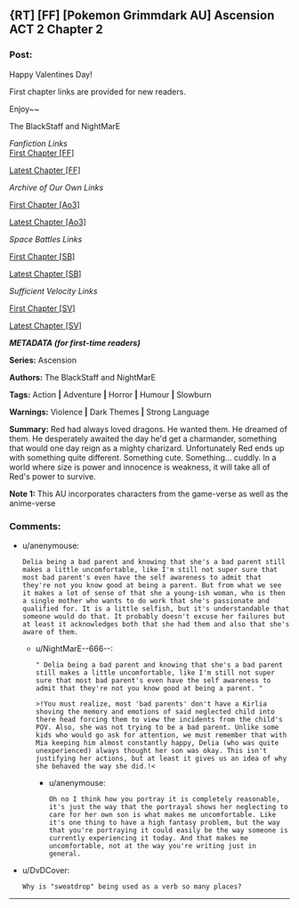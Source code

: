 ## {RT] [FF] [Pokemon Grimmdark AU] Ascension ACT 2 Chapter 2

### Post:

Happy Valentines Day!

First chapter links are provided for new readers.

Enjoy\~\~

The BlackStaff and NightMarE

*Fanfiction Links*   
[First Chapter \[FF\]](https://www.fanfiction.net/s/13325886/1/Ascension) 

[Latest Chapter \[FF\]](https://www.fanfiction.net/s/13325886/18/Ascension) 

*Archive of Our Own Links* 

 [First Chapter \[Ao3\]](https://archiveofourown.org/works/20976296/chapters/49878359) 

 [Latest Chapter \[Ao3\]](https://archiveofourown.org/works/20976296/chapters/54296446) 

*Space Battles Links*

[First Chapter \[SB\]](https://forums.spacebattles.com/threads/ascension-pokemon-grimmdark-au.813920/)

[Latest Chapter \[SB\]](https://forums.spacebattles.com/threads/ascension-pokemon-grimmdark-au.813920/post-64905285)

*Sufficient Velocity Links*

[First Chapter \[SV\]](https://forums.sufficientvelocity.com/threads/ascension-pokemon-grimmdark-au.61820/)

[Latest Chapter \[SV\]](https://forums.sufficientvelocity.com/threads/ascension-pokemon-grimmdark-au.61820/post-14274237)

***METADATA (for first-time readers)***

 **Series:** Ascension

**Authors:** The BlackStaff and NightMarE

**Tags:** Action **|** Adventure **|** Horror **|** Humour **|** Slowburn

**Warnings:** Violence **|** Dark Themes **|** Strong Language

**Summary:** Red had always loved dragons. He wanted them. He dreamed of them. He desperately awaited the day he'd get a charmander, something that would one day reign as a mighty charizard. Unfortunately Red ends up with something quite different. Something cute. Something... cuddly. In a world where size is power and innocence is weakness, it will take all of Red's power to survive.

**Note 1:** This AU incorporates characters from the game-verse as well as the anime-verse

### Comments:

- u/anenymouse:
  ```
  Delia being a bad parent and knowing that she's a bad parent still makes a little uncomfortable, like I'm still not super sure that most bad parent's even have the self awareness to admit that they're not you know good at being a parent. But from what we see it makes a lot of sense of that she a young-ish woman, who is then a single mother who wants to do work that she's passionate and qualified for. It is a little selfish, but it's understandable that someone would do that. It probably doesn't excuse her failures but at least it acknowledges both that she had them and also that she's aware of them.
  ```

  - u/NightMarE--666--:
    ```
    " Delia being a bad parent and knowing that she's a bad parent still makes a little uncomfortable, like I'm still not super sure that most bad parent's even have the self awareness to admit that they're not you know good at being a parent. "

    >!You must realize, most 'bad parents' don't have a Kirlia shoving the memory and emotions of said neglected child into there head forcing them to view the incidents from the child's POV. Also, she was not trying to be a bad parent. Unlike some kids who would go ask for attention, we must remember that with Mia keeping him almost constantly happy, Delia (who was quite unexperienced) always thought her son was okay. This isn't justifying her actions, but at least it gives us an idea of why she behaved the way she did.!<
    ```

    - u/anenymouse:
      ```
      Oh no I think how you portray it is completely reasonable, it's just the way that the portrayal shows her neglecting to care for her own son is what makes me uncomfortable. Like it's one thing to have a high fantasy problem, but the way that you're portraying it could easily be the way someone is currently experiencing it today. And that makes me uncomfortable, not at the way you're writing just in general.
      ```

- u/DvDCover:
  ```
  Why is "sweatdrop" being used as a verb so many places?
  ```

---

